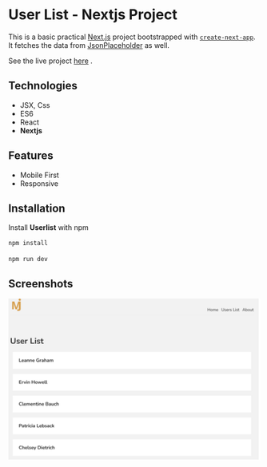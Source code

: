 # User List - Nextjs Project

This is a basic practical [Next.js](https://nextjs.org/) project bootstrapped with [`create-next-app`](https://github.com/vercel/next.js/tree/canary/packages/create-next-app). It fetches the data from [JsonPlaceholder](https://jsonplaceholder.typicode.com/) as well.

See the live project [here](https://maxjn-userlist-next.vercel.app/) .

## Technologies

- JSX, Css
- ES6
- React
- **Nextjs**

## Features

- Mobile First
- Responsive

## Installation

Install **Userlist** with npm

```shell
npm install

npm run dev
```

## Screenshots

![Cover](./public/cover.png)
